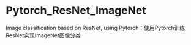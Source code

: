 # Pytorch_ResNet_ImageNet
Image classification based on ResNet, using Pytorch：使用Pytorch训练ResNet实现ImageNet图像分类
